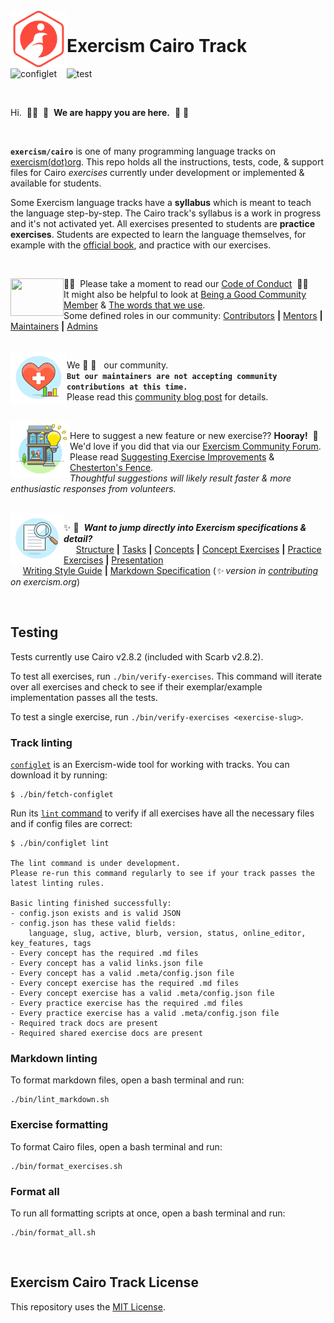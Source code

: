 <br>

<img align="left" width="90" height="90" src="https://raw.githubusercontent.com/exercism/website-icons/main/tracks/cairo.svg">
<p vertical-align="middle"><h1>Exercism Cairo Track</h1></p>

![configlet](https://github.com/exercism/cairo/actions/workflows/configlet.yml/badge.svg)&nbsp;&nbsp;&nbsp;&nbsp;![test](https://github.com/exercism/cairo/actions/workflows/test.yml/badge.svg)

<br>

Hi. &nbsp;👋🏽 &nbsp;👋 &nbsp;**We are happy you are here.**&nbsp; 🎉&nbsp;🌟

<br>

**`exercism/cairo`** is one of many programming language tracks on [exercism(dot)org][exercism-website].
This repo holds all the instructions, tests, code, & support files for Cairo _exercises_ currently under development or implemented & available for students.

Some Exercism language tracks have a **syllabus** which is meant to teach the language step-by-step.
The Cairo track's syllabus is a work in progress and it's not activated yet.
All exercises presented to students are **practice exercises**.
Students are expected to learn the language themselves, for example with the [official book][the-cairo-programming-language], and practice with our exercises.

<br>

<div>
<span>
<img align="left" height="60" width="85" src="https://user-images.githubusercontent.com/5923094/204436863-2ebf34d1-4b16-486b-9e0a-add36f4c09c1.svg">
</span>
<span align="left">

🌟🌟&nbsp; Please take a moment to read our [Code of Conduct][exercism-code-of-conduct] &nbsp;🌟🌟<br>
It might also be helpful to look at [Being a Good Community Member][being-a-good-community-member] & [The words that we use][the-words-that-we-use].<br>
Some defined roles in our community: [Contributors][exercism-contributors] **|** [Mentors][exercism-mentors] **|** [Maintainers][exercism-track-maintainers] **|** [Admins][exercism-admins]

</span></div>

<br>
<img align="left" width="90" height="85" src="https://raw.githubusercontent.com/exercism/website-icons/main/exercises/health-statistics.svg">

We&nbsp;💛&nbsp;💙 &nbsp; our community.<br>
**`But our maintainers are not accepting community contributions at this time.`**<br>
Please read this [community blog post][freeing-maintainers] for details.

<br>
<img align="left" width="95" height="90" src="https://raw.githubusercontent.com/exercism/website-icons/main/exercises/boutique-suggestions.svg">

Here to suggest a new feature or new exercise?? **Hooray!** &nbsp;🎉 &nbsp;<br>
We'd love if you did that via our [Exercism Community Forum](https://forum.exercism.org/).<br>
Please read [Suggesting Exercise Improvements][suggesting-improvements] & [Chesterton's Fence][chestertons-fence].<br>
_Thoughtful suggestions will likely result faster & more enthusiastic responses from volunteers._

<br>
<img align="left" width="85" height="80" src="https://raw.githubusercontent.com/exercism/website-icons/main/exercises/word-search.svg">

✨&nbsp;🦄&nbsp; _**Want to jump directly into Exercism specifications & detail?**_<br>
&nbsp;&nbsp;&nbsp;&nbsp;&nbsp;[Structure][exercism-track-structure] **|** [Tasks][exercism-tasks] **|** [Concepts][exercism-concepts] **|** [Concept Exercises][concept-exercises] **|** [Practice Exercises][practice-exercises] **|** [Presentation][exercise-presentation]<br>
&nbsp;&nbsp;&nbsp;&nbsp;&nbsp;[Writing Style Guide][exercism-writing-style] **|** [Markdown Specification][exercism-markdown-specification] (_✨ version in [contributing][website-contributing-section] on exercism.org_)

<br>

## Testing

Tests currently use Cairo v2.8.2 (included with Scarb v2.8.2).

To test all exercises, run `./bin/verify-exercises`.
This command will iterate over all exercises and check to see if their exemplar/example implementation passes all the tests.

To test a single exercise, run `./bin/verify-exercises <exercise-slug>`.

### Track linting

[`configlet`](https://exercism.org/docs/building/configlet) is an Exercism-wide tool for working with tracks. You can download it by running:

```shell
$ ./bin/fetch-configlet
```

Run its [`lint` command](https://exercism.org/docs/building/configlet/lint) to verify if all exercises have all the necessary files and if config files are correct:

```shell
$ ./bin/configlet lint

The lint command is under development.
Please re-run this command regularly to see if your track passes the latest linting rules.

Basic linting finished successfully:
- config.json exists and is valid JSON
- config.json has these valid fields:
    language, slug, active, blurb, version, status, online_editor, key_features, tags
- Every concept has the required .md files
- Every concept has a valid links.json file
- Every concept has a valid .meta/config.json file
- Every concept exercise has the required .md files
- Every concept exercise has a valid .meta/config.json file
- Every practice exercise has the required .md files
- Every practice exercise has a valid .meta/config.json file
- Required track docs are present
- Required shared exercise docs are present
```

### Markdown linting

To format markdown files, open a bash terminal and run:

```shell
./bin/lint_markdown.sh
```

### Exercise formatting

To format Cairo files, open a bash terminal and run:

```shell
./bin/format_exercises.sh
```

### Format all

To run all formatting scripts at once, open a bash terminal and run:

```shell
./bin/format_all.sh
```

<br>


## Exercism Cairo Track License

This repository uses the [MIT License](/LICENSE).

[being-a-good-community-member]: https://github.com/exercism/docs/tree/main/community/good-member
[chestertons-fence]: https://github.com/exercism/docs/blob/main/community/good-member/chestertons-fence.md
[concept-exercises]: https://github.com/exercism/docs/blob/main/building/tracks/concept-exercises.md
[exercise-presentation]: https://github.com/exercism/docs/blob/main/building/tracks/presentation.md
[exercism-admins]: https://github.com/exercism/docs/blob/main/community/administrators.md
[exercism-code-of-conduct]: https://exercism.org/docs/using/legal/code-of-conduct
[exercism-concepts]: https://github.com/exercism/docs/blob/main/building/tracks/concepts.md
[exercism-contributors]: https://github.com/exercism/docs/blob/main/community/contributors.md
[exercism-markdown-specification]: https://github.com/exercism/docs/blob/main/building/markdown/markdown.md
[exercism-mentors]: https://github.com/exercism/docs/tree/main/mentoring
[exercism-tasks]: https://exercism.org/docs/building/product/tasks
[exercism-track-maintainers]: https://github.com/exercism/docs/blob/main/community/maintainers.md
[exercism-track-structure]: https://github.com/exercism/docs/tree/main/building/tracks
[exercism-website]: https://exercism.org/
[exercism-writing-style]: https://github.com/exercism/docs/blob/main/building/markdown/style-guide.md
[freeing-maintainers]: https://exercism.org/blog/freeing-our-maintainers
[practice-exercises]: https://github.com/exercism/docs/blob/main/building/tracks/practice-exercises.md
[suggesting-improvements]: https://github.com/exercism/docs/blob/main/community/good-member/suggesting-exercise-improvements.md
[the-words-that-we-use]: https://github.com/exercism/docs/blob/main/community/good-member/words.md
[website-contributing-section]: https://exercism.org/docs/building
[the-cairo-programming-language]: https://book.cairo-lang.org/
